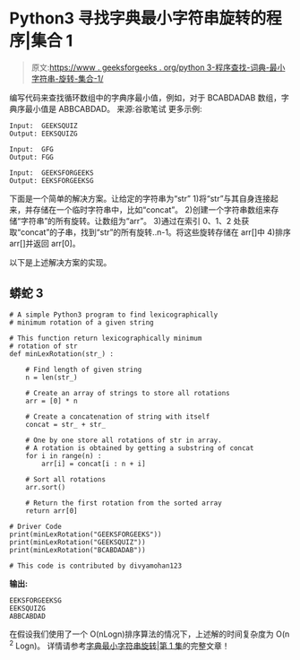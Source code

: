 # Python3 寻找字典最小字符串旋转的程序|集合 1

> 原文:[https://www . geeksforgeeks . org/python 3-程序查找-词典-最小字符串-旋转-集合-1/](https://www.geeksforgeeks.org/python3-program-to-find-lexicographically-minimum-string-rotation-set-1/)

编写代码来查找循环数组中的字典序最小值，例如，对于 BCABDADAB 数组，字典序最小值是 ABBCABDAD。
来源:谷歌笔试
更多示例:

```
Input:  GEEKSQUIZ
Output: EEKSQUIZG

Input:  GFG
Output: FGG

Input:  GEEKSFORGEEKS
Output: EEKSFORGEEKSG
```

下面是一个简单的解决方案。让给定的字符串为“str”
1)将“str”与其自身连接起来，并存储在一个临时字符串中，比如“concat”。
2)创建一个字符串数组来存储“字符串”的所有旋转。让数组为“arr”。
3)通过在索引 0、1、2 处获取“concat”的子串，找到“str”的所有旋转..n-1。将这些旋转存储在 arr[]中
4)排序 arr[]并返回 arr[0]。

以下是上述解决方案的实现。

## 蟒蛇 3

```
# A simple Python3 program to find lexicographically 
# minimum rotation of a given string

# This function return lexicographically minimum
# rotation of str
def minLexRotation(str_) :

    # Find length of given string
    n = len(str_)

    # Create an array of strings to store all rotations
    arr = [0] * n

    # Create a concatenation of string with itself
    concat = str_ + str_

    # One by one store all rotations of str in array.
    # A rotation is obtained by getting a substring of concat
    for i in range(n) :
        arr[i] = concat[i : n + i]

    # Sort all rotations
    arr.sort()

    # Return the first rotation from the sorted array
    return arr[0]

# Driver Code
print(minLexRotation("GEEKSFORGEEKS"))
print(minLexRotation("GEEKSQUIZ"))
print(minLexRotation("BCABDADAB"))

# This code is contributed by divyamohan123
```

**输出:**

```
EEKSFORGEEKSG
EEKSQUIZG
ABBCABDAD
```

在假设我们使用了一个 O(nLogn)排序算法的情况下，上述解的时间复杂度为 O(n <sup>2</sup> Logn)。
详情请参考[字典最小字符串旋转|第 1 集](https://www.geeksforgeeks.org/lexicographically-minimum-string-rotation/)的完整文章！